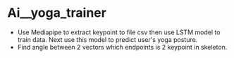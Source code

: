 # Ai__yoga_trainer
- Use Mediapipe to extract keypoint to file csv then use LSTM model to train data. Next use this model to predict user's yoga posture.
- Find angle between 2 vectors which endpoints is 2 keypoint in skeleton.
